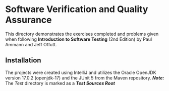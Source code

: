 # Software Verification and Quality Assurance
This directory demonstrates the exercises completed and problems given when following **Introduction to Software Testing** (2nd Edition) by Paul Ammann and Jeff Offutt.

## Installation
The projects were created using IntelliJ and utilizes the Oracle OpenJDK version 17.0.2 (openjdk-17) and the JUnit 5 from the Maven repository. ***Note:*** The *Test* directory is marked as a ***Test Sources Root***
